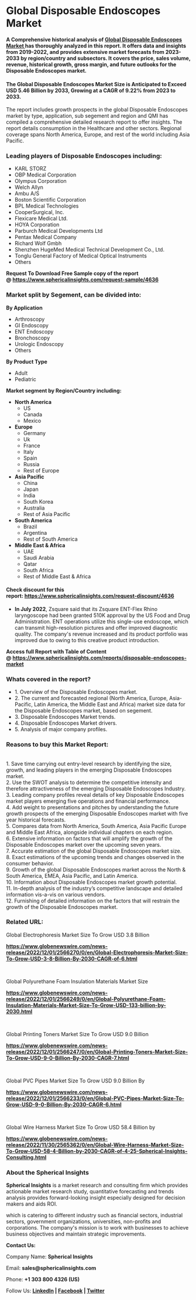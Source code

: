 <h1 class="news-post-title">Global Disposable Endoscopes Market&nbsp;</h1>
<p><strong>A Comprehensive historical analysis of&nbsp;<a href="https://www.sphericalinsights.com/reports/disposable-endoscopes-market" target="_blank" rel="noopener">Global Disposable Endoscopes Market&nbsp;</a>has thoroughly analyzed in this report. It offers data and insights from 2019-2022, and provides extensive market forecasts from 2023-2033 by region/country and subsectors. It covers the price, sales volume, revenue, historical growth, gross margin, and future outlooks for the Disposable Endoscopes market.</strong></p>
<h4><strong>The Global Disposable Endoscopes Market Size is Anticipated to Exceed USD 5.46 Billion by 2033, Growing at a CAGR of 9.22% from 2023 to 2033.</strong></h4>
<p>The report includes growth prospects in the global Disposable Endoscopes market by type, application, sub segement and region and QMI has compiled a comprehensive detailed research report to offer insights. The report details consumption in the Healthcare and other sectors. Regional coverage spans North America, Europe, and rest of the world including Asia Pacific.</p>
<h3><strong>Leading players of Disposable Endoscopes including:</strong></h3>
<ul>
<li>KARL STORZ</li>
<li>OBP Medical Corporation</li>
<li>Olympus Corporation&nbsp;&nbsp;&nbsp;&nbsp;&nbsp;&nbsp;&nbsp;&nbsp;&nbsp;&nbsp;&nbsp;&nbsp;</li>
<li>Welch Allyn</li>
<li>Ambu A/S</li>
<li>Boston Scientific Corporation</li>
<li>BPL Medical Technologies</li>
<li>CooperSurgical, Inc.</li>
<li>Flexicare Medical Ltd.</li>
<li>HOYA Corporation</li>
<li>Parburch Medical Developments Ltd</li>
<li>Pentax Medical Company</li>
<li>Richard Wolf Gmbh</li>
<li>Shenzhen HugeMed Medical Technical Development Co., Ltd.</li>
<li>Tonglu General Factory of Medical Optical Instruments</li>
<li>Others</li>
</ul>
<p><strong>Request To Download Free Sample copy of the report @&nbsp;<a href="https://www.sphericalinsights.com/request-sample/4636">https://www.sphericalinsights.com/request-sample/4636</a></strong></p>
<h3><strong>Market split by Segement, can be divided into:</strong></h3>
<p><strong>By Application</strong></p>
<ul>
<li>Arthroscopy</li>
<li>GI Endoscopy</li>
<li>ENT Endoscopy</li>
<li>Bronchoscopy</li>
<li>Urologic Endoscopy</li>
<li>Others</li>
</ul>
<p><strong>By Product Type</strong></p>
<ul>
<li>Adult</li>
<li>Pediatric</li>
</ul>
<p><strong>Market segment by Region/Country including:</strong></p>
<ul>
<li><strong>North America</strong>
<ul>
<li>US</li>
<li>Canada</li>
<li>Mexico</li>
</ul>
</li>
<li><strong>Europe</strong>
<ul>
<li>Germany</li>
<li>Uk</li>
<li>France</li>
<li>Italy</li>
<li>Spain</li>
<li>Russia</li>
<li>Rest of Europe</li>
</ul>
</li>
<li><strong>Asia Pacific</strong>
<ul>
<li>China</li>
<li>Japan</li>
<li>India</li>
<li>South Korea</li>
<li>Australia</li>
<li>Rest of Asia Pacific</li>
</ul>
</li>
<li><strong>South America</strong>
<ul>
<li>Brazil</li>
<li>Argentina</li>
<li>Rest of South America</li>
</ul>
</li>
<li><strong>Middle East &amp; Africa</strong>
<ul>
<li>UAE</li>
<li>Saudi Arabia</li>
<li>Qatar</li>
<li>South Africa</li>
<li>Rest of Middle East &amp; Africa</li>
</ul>
</li>
</ul>
<h4>Check discount for this report:&nbsp;<a href="https://www.sphericalinsights.com/request-discount/4636">https://www.sphericalinsights.com/request-discount/4636</a></h4>
<ul>
<li><strong>In July 2022</strong>, Zsquare said that its Zsquare ENT-Flex Rhino laryngoscope had been granted 510K approval by the US Food and Drug Administration. ENT operations utilize this single-use endoscope, which can transmit high-resolution pictures and offer improved diagnostic quality. The company's revenue increased and its product portfolio was improved due to owing to this creative product introduction.</li>
</ul>
<p><strong>Access full Report with Table of Content @&nbsp;<a href="https://www.sphericalinsights.com/reports/disposable-endoscopes-market">https://www.sphericalinsights.com/reports/disposable-endoscopes-market</a>&nbsp;</strong></p>
<h3><strong>Whats covered in the report?</strong></h3>
<ul>
<li>1. Overview of the Disposable Endoscopes market.</li>
<li>2. The current and forecasted regional (North America, Europe, Asia-Pacific, Latin America, the Middle East and Africa) market size data for the Disposable Endoscopes market, based on segement.</li>
<li>3. Disposable Endoscopes Market trends.</li>
<li>4. Disposable Endoscopes Market drivers.</li>
<li>5. Analysis of major company profiles.</li>
</ul>
<h3><strong>Reasons to buy this Market Report:</strong></h3>
<p><br />1. Save time carrying out entry-level research by identifying the size, growth, and leading players in the emerging Disposable Endoscopes market.<br />2. Use the SWOT analysis to determine the competitive intensity and therefore attractiveness of the emerging Disposable Endoscopes Industry.<br />3. Leading company profiles reveal details of key Disposable Endoscopes market players emerging five operations and financial performance.<br />4. Add weight to presentations and pitches by understanding the future growth prospects of the emerging Disposable Endoscopes market with five year historical forecasts.<br />5. Compares data from North America, South America, Asia Pacific Europe and Middle East Africa, alongside individual chapters on each region.<br />6. Extensive information on factors that will amplify the growth of the Disposable Endoscopes market over the upcoming seven years.<br />7. Accurate estimation of the global Disposable Endoscopes market size.<br />8. Exact estimations of the upcoming trends and changes observed in the consumer behavior.<br />9. Growth of the global Disposable Endoscopes market across the North &amp; South America, EMEA, Asia Pacific, and Latin America.<br />10. Information about Disposable Endoscopes market growth potential.<br />11. In-depth analysis of the industry&rsquo;s competitive landscape and detailed information vis-a-vis on various vendors.<br />12. Furnishing of detailed information on the factors that will restrain the growth of the Disposable Endoscopes market.</p>
<h3><strong>Related URL:</strong></h3>
<p>Global Electrophoresis Market Size To Grow USD 3.8 Billion</p>
<p><strong><a href="https://www.globenewswire.com/news-release/2022/12/01/2566270/0/en/Global-Electrophoresis-Market-Size-To-Grow-USD-3-8-Billion-By-2030-CAGR-of-6.html">https://www.globenewswire.com/news-release/2022/12/01/2566270/0/en/Global-Electrophoresis-Market-Size-To-Grow-USD-3-8-Billion-By-2030-CAGR-of-6.html</a>&nbsp;</strong></p>
<p>&nbsp;</p>
<p>Global Polyurethane Foam Insulation Materials Market Size</p>
<p><strong><a href="https://www.globenewswire.com/news-release/2022/12/01/2566249/0/en/Global-Polyurethane-Foam-Insulation-Materials-Market-Size-To-Grow-USD-133-billion-by-2030.html">https://www.globenewswire.com/news-release/2022/12/01/2566249/0/en/Global-Polyurethane-Foam-Insulation-Materials-Market-Size-To-Grow-USD-133-billion-by-2030.html</a>&nbsp;</strong></p>
<p>&nbsp;</p>
<p>Global Printing Toners Market Size To Grow USD 9.0 Billion</p>
<p><strong><a href="https://www.globenewswire.com/news-release/2022/12/01/2566247/0/en/Global-Printing-Toners-Market-Size-To-Grow-USD-9-0-Billion-By-2030-CAGR-7.html">https://www.globenewswire.com/news-release/2022/12/01/2566247/0/en/Global-Printing-Toners-Market-Size-To-Grow-USD-9-0-Billion-By-2030-CAGR-7.html</a>&nbsp;</strong></p>
<p>&nbsp;</p>
<p>Global PVC Pipes Market Size To Grow USD 9.0 Billion By</p>
<p><strong><a href="https://www.globenewswire.com/news-release/2022/12/01/2566233/0/en/Global-PVC-Pipes-Market-Size-To-Grow-USD-9-0-Billion-By-2030-CAGR-6.html">https://www.globenewswire.com/news-release/2022/12/01/2566233/0/en/Global-PVC-Pipes-Market-Size-To-Grow-USD-9-0-Billion-By-2030-CAGR-6.html</a>&nbsp;</strong></p>
<p>&nbsp;</p>
<p>Global Wire Harness Market Size To Grow USD 58.4 Billion by</p>
<p><strong><a href="https://www.globenewswire.com/news-release/2022/11/30/2565362/0/en/Global-Wire-Harness-Market-Size-To-Grow-USD-58-4-Billion-by-2030-CAGR-of-4-25-Spherical-Insights-Consulting.html">https://www.globenewswire.com/news-release/2022/11/30/2565362/0/en/Global-Wire-Harness-Market-Size-To-Grow-USD-58-4-Billion-by-2030-CAGR-of-4-25-Spherical-Insights-Consulting.html</a>&nbsp;</strong></p>
<h3><strong>About the Spherical Insights</strong></h3>
<p><strong>Spherical Insights</strong>&nbsp;is a market research and consulting firm which provides actionable market research study, quantitative forecasting and trends analysis provides forward-looking insight especially designed for decision makers and aids ROI.</p>
<p>which is catering to different industry such as financial sectors, industrial sectors, government organizations, universities, non-profits and corporations. The company's mission is to work with businesses to achieve business objectives and maintain strategic improvements.</p>
<p><strong>Contact Us:</strong></p>
<p>Company Name:&nbsp;<strong>Spherical Insights</strong></p>
<p>Email:&nbsp;<strong>sales@sphericalinsights.com</strong></p>
<p>Phone:&nbsp;<strong>+1 303 800 4326 (US)</strong></p>
<p>Follow Us:&nbsp;<strong><a href="https://www.linkedin.com/company/spherical-insight/"><u>LinkedIn</u></a>&nbsp;|&nbsp;<a href="https://www.facebook.com/sphericalinsights22"><u>Facebook</u></a>&nbsp;|&nbsp;<a href="https://twitter.com/SInsights_US"><u>Twitter</u></a></strong></p>
